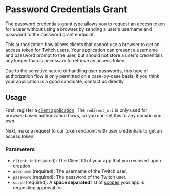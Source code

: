 # Password Credentials Grant

The password credentials grant type allows you to request an access token for a user without using a browser by sending a user's username and password to the password grant endpoint.

This authorization flow allows clients that cannot use a browser to get an access token for Twitch users. Your application can present a username and password prompt to the user, but should not store a user's credentials any longer than is necessary to retrieve an access token.

Due to the sensitive nature of handling user passwords, this type of authorization flow is only permitted on a case-by-case basis. If you think your application is a good candidate, contact us directly.

## Usage

First, register a [client application][]. The `redirect_uri` is only used for browser-based authorization flows, so you can set this to any domain you own.

[client application]: https://api.twitch.tv/kraken/oauth2/clients/new

Next, make a request to our token endpoint with user credentials to get an access token:

### Parameters

- `client_id` (required): The Client ID of your app that you recieved upon creation.
- `username` (required): The username of the Twitch user.
- `password` (required): The password of the Twitch user.
- `scope` (required): A **space separated** list of [scopes](API#wiki-scope) your app is requesting approval for.